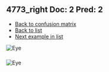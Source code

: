 ## 4773_right Doc: 2 Pred: 2
- [Back to confusion matrix](https://github.com/juliandewit/kaggle_retinopathy/blob/master/matrix.md)
- [Back to list](https://github.com/juliandewit/kaggle_retinopathy/blob/master/lists/22/list.md)
- [Next example in list](https://github.com/juliandewit/kaggle_retinopathy/blob/master/lists/22/47/4798_left.md)

![Eye](https://retinopaty.blob.core.windows.net/size1024/4773_right_2.jpeg)

### 

![Eye]()
